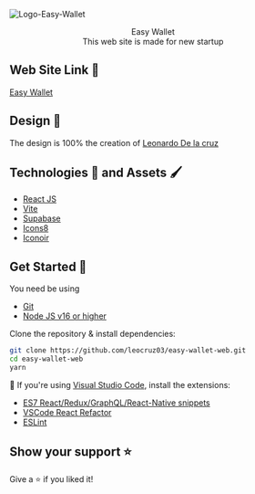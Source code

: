 ![Logo-Easy-Wallet](https://github.com/leocruz03/easy-wallet-web/blob/main/src/assets/logo.png)

<div align="center">
  Easy Wallet
  <br />
  This web site is made for new startup
</div>

## Web Site Link 🤑

[Easy Wallet](https://easy-wallet-example.netlify.app/)

## Design 🎨

The design is 100% the creation of [Leonardo De la cruz](https://www.instagram.com/delcruz_/)

## Technologies 🦾 and Assets 🖌️

- [React JS](https://reactjs.org/)
- [Vite](https://vitejs.dev/)
- [Supabase](https://supabase.com/)
- [Icons8](https://icons8.com/)
- [Iconoir](https://iconoir.com/)

## Get Started 🚀

You need be using

- [Git](https://git-scm.com/downloads)
- [Node JS v16 or higher](https://nodejs.org/es/download/)

Clone the repository & install dependencies:

```bash
git clone https://github.com/leocruz03/easy-wallet-web.git
cd easy-wallet-web
yarn
```

📢 If you're using [Visual Studio Code](https://code.visualstudio.com/), install the extensions:
- [ES7 React/Redux/GraphQL/React-Native snippets](https://marketplace.visualstudio.com/items?itemName=dsznajder.es7-react-js-snippets)
- [VSCode React Refactor](https://marketplace.visualstudio.com/items?itemName=planbcoding.vscode-react-refactor)
- [ESLint](https://marketplace.visualstudio.com/items?itemName=dbaeumer.vscode-eslint)

## Show your support ⭐️

Give a ⭐️ if you liked it!
